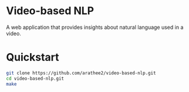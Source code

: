 # Video-based NLP

A web application that provides insights about natural language used in a video.

# Quickstart

```bash
git clone https://github.com/arathee2/video-based-nlp.git
cd video-based-nlp.git
make
```